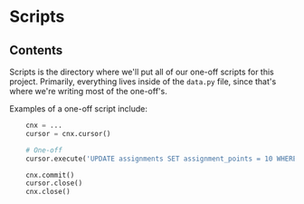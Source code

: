 # Scripts

## Contents

Scripts is the directory where we'll put all of our one-off scripts for this project.
Primarily, everything lives inside of the `data.py` file, since that's where we're writing most of the one-off's.

Examples of a one-off script include:
```python
    cnx = ...
    cursor = cnx.cursor()

    # One-off
    cursor.execute('UPDATE assignments SET assignment_points = 10 WHERE assignment_id = 1000;')

    cnx.commit()
    cursor.close()
    cnx.close()
```